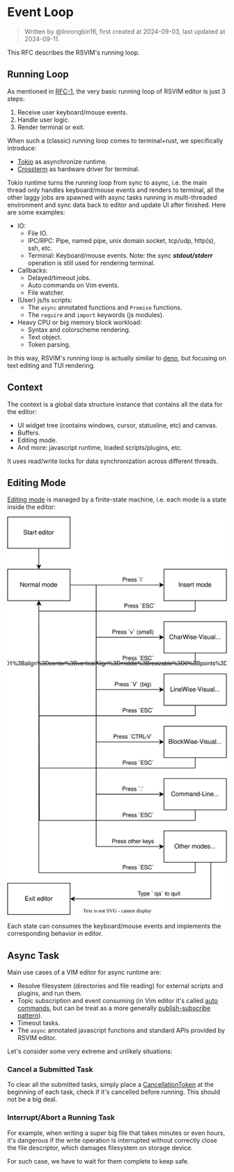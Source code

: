 # Event Loop

> Written by @linrongbin16, first created at 2024-09-03, last updated at 2024-09-11.

This RFC describes the RSVIM's running loop.

## Running Loop

As mentioned in [RFC-1](https://github.com/rsvim/rfc/blob/e47afd180cc7038675addecf82efed040336ad72/1-TUI.md?#L9), the very basic running loop of RSVIM editor is just 3 steps:

1. Receive user keyboard/mouse events.
2. Handle user logic.
3. Render terminal or exit.

When such a (classic) running loop comes to terminal+rust, we specifically introduce:

- [Tokio](https://tokio.rs/) as asynchronize runtime.
- [Crossterm](https://github.com/crossterm-rs/crossterm) as hardware driver for terminal.

Tokio runtime turns the running loop from sync to async, i.e. the main thread only handles keyboard/mouse events and renders to terminal, all the other laggy jobs are spawned with async tasks running in multi-threaded environment and sync data back to editor and update UI after finished. Here are some examples:

- IO:
  - File IO.
  - IPC/RPC: Pipe, named pipe, unix domain socket, tcp/udp, http(s), ssh, etc.
  - Terminal: Keyboard/mouse events. Note: the sync _**stdout/stderr**_ operation is still used for rendering terminal.
- Callbacks:
  - Delayed/timeout jobs.
  - Auto commands on Vim events.
  - File watcher.
- (User) js/ts scripts:
  - The `async` annotated functions and `Promise` functions.
  - The `require` and `import` keywords (js modules).
- Heavy CPU or big memory block workload:
  - Syntax and colorscheme rendering.
  - Text object.
  - Token parsing.

In this way, RSVIM's running loop is actually similar to [deno](https://deno.com/), but focusing on text editing and TUI rendering.

## Context

The context is a global data structure instance that contains all the data for the editor:

- UI widget tree (contains windows, cursor, statusline, etc) and canvas.
- Buffers.
- Editing mode.
- And more: javascript runtime, loaded scripts/plugins, etc.

It uses read/write locks for data synchronization across different threads.

## Editing Mode

[Editing mode](https://vimhelp.org/intro.txt.html#vim-modes) is managed by a finite-state machine, i.e. each mode is a state inside the editor:

![1](images/2-EventLoop.1.drawio.svg)

Each state can consumes the keyboard/mouse events and implements the corresponding behavior in editor.

## Async Task

Main use cases of a VIM editor for async runtime are:

- Resolve filesystem (directories and file reading) for external scripts and plugins, and run them.
- Topic subscription and event consuming (in Vim editor it's called [auto commands](https://vimhelp.org/autocmd.txt.html#autocmd.txt), but can be treat as a more generally [publish-subscribe pattern](https://en.wikipedia.org/wiki/Publish%E2%80%93subscribe_pattern)).
- Timeout tasks.
- The `async` annotated javascript functions and standard APIs provided by RSVIM editor.

Let's consider some very extreme and unlikely situations:

### Cancel a Submitted Task

To clear all the submitted tasks, simply place a [CancellationToken](https://docs.rs/tokio-util/latest/tokio_util/sync/struct.CancellationToken.html) at the beginning of each task, check if it's cancelled before running. This should not be a big deal.

### Interrupt/Abort a Running Task

For example, when writing a super big file that takes minutes or even hours, it's dangerous if the write operation is interrupted without correctly close the file descriptor, which damages filesystem on storage device.

For such case, we have to wait for them complete to keep safe.
